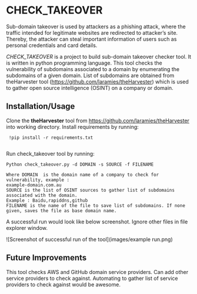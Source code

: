 # CHECK_TAKEOVER

Sub-domain takeover is used by attackers as a phishing attack, where the traffic intended for legitimate websites are redirected to attacker’s site. 
Thereby, the attacker can steal important information of users such as personal credentials and card 
details.

*CHECK_TAKEOVER* is a project to build sub-domain takeover checker tool. It is written in python programming language.
This tool checks the vulnerability of subdomains associated to a domain by enumerating the subdomains of a given domain. List of subdomains are obtained from  theHarvester tool (https://github.com/laramies/theHarvester) which 
is used to gather open source intelligence (OSINT) on a company or domain.

## Installation/Usage

Clone the **theHarvester** tool from https://github.com/laramies/theHarvester into working directory.
Install requirements by running:
```
 !pip install -r requirements.txt
 
```
Run check_takeover tool by running:
```
Python check_takeover.py -d DOMAIN -s SOURCE -f FILENAME 

Where DOMAIN  is the domain name of a company to check for vulnerability, example : 
example-domain.com.au 
SOURCE is the list of OSINT sources to gather list of subdomains associated with the domain. 
Example : Baidu,rapiddns,github 
FILENAME is the name of the file to save list of subdomains. If none given, saves the file as base domain name.
```

A successful run would look like below screenshot. Ignore other files in file explorer window.

![Screenshot of successful run of the tool](images/example run.png)

## Future Improvements

This tool checks AWS and GitHub domain service providers. Can add other service providers to check against.
Automating to gather list of service providers to check against would be awesome.
